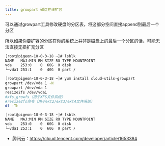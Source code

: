 ```yaml
---
title: growpart 磁盘在线扩容
---
```


可以通过growpart工具修改硬盘的分区表，将这部分空间直接append到最后一个分区

所以如果你要扩容的分区在你的系统上并非是磁盘上的最后一个分区的话，可能无法直接无损扩充分区


```bash
[root@pigeon-10-0-3-18 ~]# lsblk
NAME   MAJ:MIN RM SIZE RO TYPE MOUNTPOINT
vda    253:0    0  60G  0 disk 
└─vda1 253:1    0  40G  0 part /

[root@pigeon-10-0-3-18 ~]# yum install cloud-utils-growpart
growpart /dev/vda 1 -N
growpart /dev/vda 1 
resize2fs /dev/vda1
#xfs_growfs（用于XFS文件系统）
#resize2fs命令（用于ext2/ext3/ext4文件系统）
df -Th

[root@pigeon-10-0-3-18 ~]# lsblk
NAME   MAJ:MIN RM SIZE RO TYPE MOUNTPOINT
vda    253:0    0  60G  0 disk 
└─vda1 253:1    0  60G  0 part /
```

- 腾讯云：https://cloud.tencent.com/developer/article/1653394
